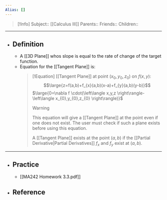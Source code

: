 ```yaml
---
Alias: []
---
```

> [!Info]
> Subject:: [[Calculus III]]
> Parents:: 
> Friends:: 
> Children:: 
---
- ## Definition
	- A [[3D Plane]] whos slope is equal to the rate of change of the target function.
	- Equation for the [[Tangent Plane]] is:
	  > [!Equation]
	  > [[Tangent Plane]] at point $(x_{0},y_{0},z_{0})$ on $f(x,y)$:
	  > $$\large{z=f(a,b)+f_{x}(a,b)(x-a)+f_{y}(a,b)(y-b)}$$
	  > $\large{0=\nabla f \cdot(\left\langle x,y,z \right\rangle-\left\langle x_{0},y_{0},z_{0} \right\rangle)}$
	  > > [!Warning]
	  > > This equation will give a [[Tangent Plane]] at the point even if one does not exist. The user must check if such a plane exists before using this equation.
	  > > 
	  > > A [[Tangent Plane]] exists at the point $(a,b)$ if the [[Partial Derivative|Partial Derivatives]] $f_{x}$ and $f_{y}$ exist at $(a,b)$.
---
- ## Practice
	- [[MA242 Homework 3.3.pdf]]
- ## Reference